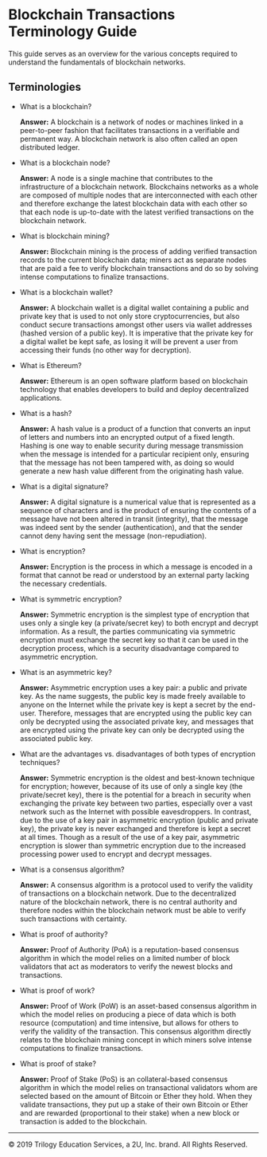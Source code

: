 # Blockchain Transactions Terminology Guide

This guide serves as an overview for the various concepts required to understand the fundamentals of blockchain networks.

## Terminologies

* What is a blockchain?

  **Answer:** A blockchain is a network of nodes or machines linked in a peer-to-peer fashion that facilitates transactions in a verifiable and permanent way. A blockchain network is also often called an open distributed ledger.

* What is a blockchain node?

  **Answer:** A node is a single machine that contributes to the infrastructure of a blockchain network. Blockchains networks as a whole are composed of multiple nodes that are interconnected with each other and therefore exchange the latest blockchain data with each other so that each node is up-to-date with the latest verified transactions on the blockchain network.

* What is blockchain mining?

  **Answer:** Blockchain mining is the process of adding verified transaction records to the current blockchain data; miners act as separate nodes that are paid a fee to verify blockchain transactions and do so by solving intense computations to finalize transactions.

* What is a blockchain wallet?

  **Answer:** A blockchain wallet is a digital wallet containing a public and private key that is used to not only store cryptocurrencies, but also conduct secure transactions amongst other users via wallet addresses (hashed version of a public key). It is imperative that the private key for a digital wallet be kept safe, as losing it will be prevent a user from accessing their funds (no other way for decryption).

* What is Ethereum?

  **Answer:** Ethereum is an open software platform based on blockchain technology that enables developers to build and deploy decentralized applications.

* What is a hash?

  **Answer:** A hash value is a product of a function that converts an input of letters and numbers into an encrypted output of a fixed length. Hashing is one way to enable security during message transmission when the message is intended for a particular recipient only, ensuring that the message has not been tampered with, as doing so would generate a new hash value different from the originating hash value.

* What is a digital signature?

  **Answer:** A digital signature is a numerical value that is represented as a sequence of characters and is the product of ensuring the contents of a message have not been altered in transit (integrity), that the message was indeed sent by the sender (authentication), and that the sender cannot deny having sent the message (non-repudiation).

* What is encryption?

  **Answer:** Encryption is the process in which a message is encoded in a format that cannot be read or understood by an external party lacking the necessary credentials.

* What is symmetric encryption?

  **Answer:** Symmetric encryption is the simplest type of encryption that uses only a single key (a private/secret key) to both encrypt and decrypt information. As a result, the parties communicating via symmetric encryption must exchange the secret key so that it can be used in the decryption process, which is a security disadvantage compared to asymmetric encryption.

* What is an asymmetric key?

  **Answer:** Asymmetric encryption uses a key pair: a public and private key. As the name suggests, the public key is made freely available to anyone on the Internet while the private key is kept a secret by the end-user. Therefore, messages that are encrypted using the public key can only be decrypted using the associated private key, and messages that are encrypted using the private key can only be decrypted using the associated public key.

* What are the advantages vs. disadvantages of both types of encryption techniques?

  **Answer:** Symmetric encryption is the oldest and best-known technique for encryption; however, because of its use of only a single key (the private/secret key), there is the potential for a breach in security when exchanging the private key between two parties, especially over a vast network such as the Internet with possible eavesdroppers. In contrast, due to the use of a key pair in asymmetric encryption (public and private key), the private key is never exchanged and therefore is kept a secret at all times. Though as a result of the use of a key pair, asymmetric encryption is slower than symmetric encryption due to the increased processing power used to encrypt and decrypt messages.

* What is a consensus algorithm?

  **Answer:** A consensus algorithm is a protocol used to verify the validity of transactions on a blockchain network. Due to the decentralized nature of the blockchain network, there is no central authority and therefore nodes within the blockchain network must be able to verify such transactions with certainty.

* What is proof of authority?

  **Answer:** Proof of Authority (PoA) is a reputation-based consensus algorithm in which the model relies on a limited number of block validators that act as moderators to verify the newest blocks and transactions.

* What is proof of work?

  **Answer:** Proof of Work (PoW) is an asset-based consensus algorithm in which the model relies on producing a piece of data which is both resource (computation) and time intensive, but allows for others to verify the validity of the transaction. This consensus algorithm directly relates to the blockchain mining concept in which miners solve intense computations to finalize transactions.

* What is proof of stake?

  **Answer:** Proof of Stake (PoS) is an collateral-based consensus algorithm in which the model relies on transactional validators whom are selected based on the amount of Bitcoin or Ether they hold. When they validate transactions, they put up a stake of their own Bitcoin or Ether and are rewarded (proportional to their stake) when a new block or transaction is added to the blockchain.

---

© 2019 Trilogy Education Services, a 2U, Inc. brand. All Rights Reserved.
